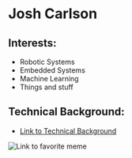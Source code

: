 # Josh Carlson
## Interests:
* Robotic Systems
* Embedded Systems
* Machine Learning
* Things and stuff

## Technical Background:
* [Link to Technical Background](/Technical_Background.md)


![Link to favorite meme](https://images3.memedroid.com/images/UPLOADED224/5f38491144e7d.jpeg)
